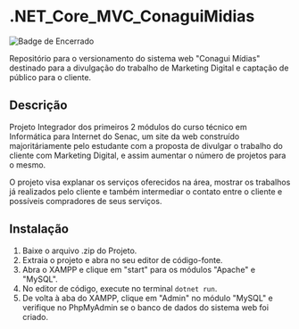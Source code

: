 # .NET_Core_MVC_ConaguiMidias
![Badge de Encerrado](https://img.shields.io/badge/status-Encerrado-red)

Repositório para o versionamento do sistema web "Conagui Mídias" destinado para a divulgação do trabalho de Marketing Digital e captação de público para o cliente.

## Descrição
Projeto Integrador dos primeiros 2 módulos do curso técnico em Informática para Internet do Senac, um site da web construído majoritáriamente pelo estudante com a proposta de divulgar o trabalho do cliente com Marketing Digital, e assim aumentar o número de projetos para o mesmo. 

O projeto visa explanar os serviços oferecidos na área, mostrar os trabalhos já realizados pelo cliente e também intermediar o contato entre o cliente e possíveis compradores de seus serviços.

## Instalação
1. Baixe o arquivo .zip do Projeto.
2. Extraia o projeto e abra no seu editor de código-fonte.
3. Abra o XAMPP e clique em "start" para os módulos "Apache" e "MySQL".
4. No editor de código, execute no terminal `dotnet run`.
5. De volta à aba do XAMPP, clique em "Admin" no módulo "MySQL" e verifique no PhpMyAdmin se o banco de dados do sistema web foi criado.
